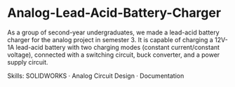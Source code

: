 # Analog-Lead-Acid-Battery-Charger

As a group of second-year undergraduates, we made a lead-acid battery charger for the analog project in semester 3. It is capable of charging a 12V-1A lead-acid battery with two charging modes (constant current/constant voltage), connected with a switching circuit, buck converter, and a power supply circuit.

Skills: SOLIDWORKS · Analog Circuit Design · Documentation
